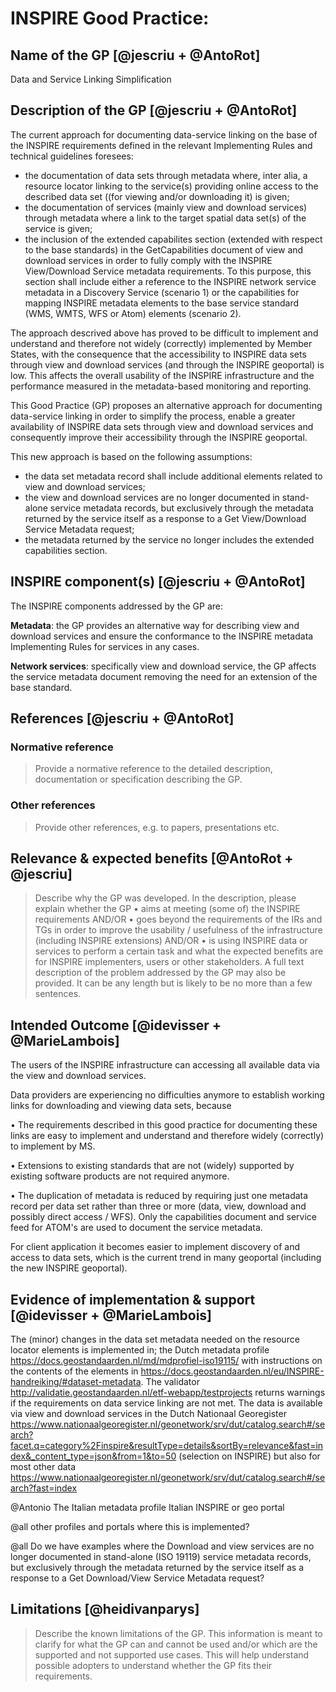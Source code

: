 # INSPIRE Good Practice: <Name>
  
## Name of the GP [@jescriu + @AntoRot]

Data and Service Linking Simplification

## Description of the GP [@jescriu + @AntoRot]

The current approach for documenting data-service linking on the base of the INSPIRE requirements defined in the relevant Implementing Rules and technical guidelines foresees:
  - the documentation of data sets through metadata where, inter alia, a resource locator linking to the service(s) providing online access to the described data set ((for viewing and/or downloading it) is given;
  - the documentation of services (mainly view and download services) through metadata where a link to the target spatial data set(s) of the service is given;
  - the inclusion of the extended capabilites section (extended with respect to the base standards) in the GetCapabilities document of view and download services in order to fully comply with
the INSPIRE View/Download Service metadata requirements. To this purpose, this section shall include either a reference to the INSPIRE network service metadata in a Discovery Service (scenario 1) or the capabilities for mapping INSPIRE metadata elements to the base service standard (WMS, WMTS, WFS or Atom) elements (scenario 2).

The approach descrived above has proved to be difficult to implement and understand and therefore not widely (correctly) implemented by Member States, with the consequence that the accessibility to INSPIRE data sets through view and download services (and through the INSPIRE geoportal) is low. This affects the overall usability of the INSPIRE infrastructure and the performance measured in the metadata-based monitoring and reporting.
 
This Good Practice (GP) proposes an alternative approach for documenting data-service linking in order to simplify the process, enable a greater availability of INSPIRE data sets through view and download services and consequently improve their accessibility through the INSPIRE geoportal.

This new approach is based on the following assumptions:
  - the data set metadata record shall include additional elements related to view and download services;
  - the view and download services are no longer documented in stand-alone service metadata records, but exclusively through the metadata returned by the service itself as a response to a Get View/Download Service Metadata request;
  - the metadata returned by the service no longer includes the extended capabilities section.

  
## INSPIRE component(s) [@jescriu + @AntoRot]

The INSPIRE components addressed by the GP are:

**Metadata**: the GP provides an alternative way for describing view and download services and ensure the conformance to the INSPIRE metadata Implementing Rules for services in any cases.
  
**Network services**: specifically view and download service, the GP affects the service metadata document removing the need for an extension of the base standard.

  
## References [@jescriu + @AntoRot]
### Normative reference
> Provide a normative reference to the detailed description, documentation or specification describing the GP.

  
### Other references
> Provide other references, e.g. to papers, presentations etc.

  
## Relevance & expected benefits [@AntoRot + @jescriu]
> Describe why the GP was developed. In the description, please explain whether the GP 
> •	aims at meeting (some of) the INSPIRE requirements  AND/OR
> •	goes beyond the requirements of the IRs and TGs in order to improve the usability / usefulness of the infrastructure (including INSPIRE extensions) AND/OR
> •	is using INSPIRE data or services to perform a certain task
> and what the expected benefits are for INSPIRE implementers, users or other stakeholders.
> A full text description of the problem addressed by the GP may also be provided. It can be any length but is likely to be no more than a few sentences. 

  
## Intended Outcome [@idevisser + @MarieLambois]

  The users of the INSPIRE infrastructure can accessing all available data via the view and download services.
  
  Data providers are experiencing no difficulties anymore to establish working links for downloading and viewing data sets, because  
  
•	The requirements described in this good practice for documenting these links are easy to implement and understand and therefore widely (correctly) to implement by MS.

•	Extensions to existing standards that are not (widely) supported by existing software products are not required anymore.

• The duplication of metadata is reduced by requiring just one metadata record per data set rather than three or more (data, view, download and possibly direct access / WFS). Only the capabilities document and service feed for ATOM's are used to document the service metadata.
  
For client application it becomes easier to implement discovery of and access to data sets, which is the current trend in many geoportal (including the new INSPIRE geoportal).
  
  
## Evidence of implementation & support [@idevisser + @MarieLambois]
  
The (minor) changes in the data set metadata needed on the resource locator elements is implemented in; 
the Dutch metadata profile https://docs.geostandaarden.nl/md/mdprofiel-iso19115/ with instructions on the contents of the elements in https://docs.geostandaarden.nl/eu/INSPIRE-handreiking/#dataset-metadata. 
The validator http://validatie.geostandaarden.nl/etf-webapp/testprojects returns warnings if the requirements on data service linking are not met.
The data is available via view and download services in the Dutch Nationaal Georegister https://www.nationaalgeoregister.nl/geonetwork/srv/dut/catalog.search#/search?facet.q=category%2Finspire&resultType=details&sortBy=relevance&fast=index&_content_type=json&from=1&to=50 (selection on INSPIRE) but also for most other data https://www.nationaalgeoregister.nl/geonetwork/srv/dut/catalog.search#/search?fast=index

@Antonio The Italian metadata profile 
Italian INSPIRE or geo portal 
  
@all other profiles and portals where this is implemented?

@all
Do we have examples where the Download and view services are no longer documented in stand-alone (ISO 19119) service metadata records, but exclusively through the metadata returned by the service itself as a response to a Get Download/View Service Metadata request?


  
## Limitations [@heidivanparys]
> Describe the known limitations of the GP. This information is meant to clarify for what the GP can and cannot be used and/or which are the supported and not supported use cases. This will help understand possible adopters to understand whether the GP fits their requirements.

  
